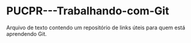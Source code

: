 # PUCPR---Trabalhando-com-Git
Arquivo de texto contendo um repositório de links úteis para quem está aprendendo Git.
